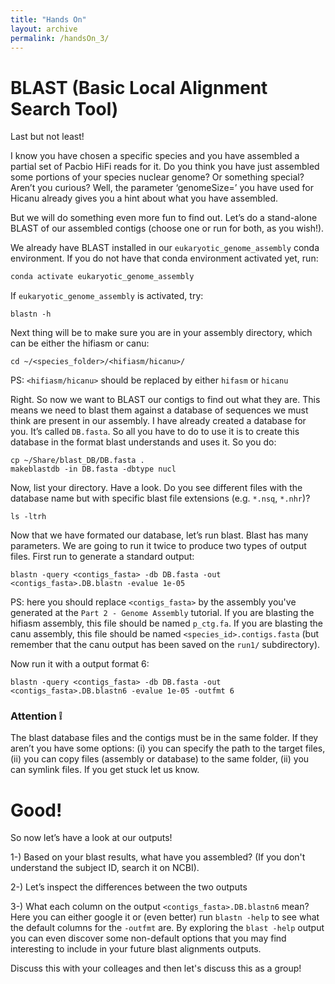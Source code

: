 ```yaml
---
title: "Hands On"
layout: archive
permalink: /handsOn_3/
---  
```


# BLAST (Basic Local Alignment Search Tool)

Last but not least!

I know you have chosen a specific species and you have assembled a partial set of Pacbio HiFi reads for it. Do you think you have just assembled some portions of your species nuclear genome? Or something special? Aren’t you curious? Well, the parameter ‘genomeSize=’ you have used for Hicanu already gives you a hint about what you have assembled. 

But we will do something even more fun to find out. Let’s do a stand-alone BLAST of our assembled contigs (choose one or run for both, as you wish!).

We already have BLAST installed in our `eukaryotic_genome_assembly` conda environment. If you do not have that conda environment activated yet, run:  

```bash  
conda activate eukaryotic_genome_assembly
```

If `eukaryotic_genome_assembly` is activated, try:

```console  
blastn -h
```  

Next thing will be to make sure you are in your assembly directory, which can be either the hifiasm or canu:

```console
cd ~/<species_folder>/<hifiasm/hicanu>/
```

PS: `<hifiasm/hicanu>` should be replaced by either `hifasm` or `hicanu`

Right. So now we want to BLAST our contigs to find out what they are. This means we need to blast them against a database of sequences we must think are present in our assembly. I have already created a database for you. It’s called `DB.fasta`. So all you have to do to use it is to create this database in the format blast understands and uses it. So you do:

```console  
cp ~/Share/blast_DB/DB.fasta .
makeblastdb -in DB.fasta -dbtype nucl
```  

Now, list your directory. Have a look. Do you see different files with the database name but with specific blast file extensions (e.g. `*.nsq`, `*.nhr`)?

```console  
ls -ltrh
```  

Now that we have formated our database, let’s run blast. Blast has many parameters. We are going to run it twice to produce two types of output files. First run to generate a standard output:

```console  
blastn -query <contigs_fasta> -db DB.fasta -out <contigs_fasta>.DB.blastn -evalue 1e-05
```  

PS: here you should replace `<contigs_fasta>` by the assembly you've generated at the `Part 2 - Genome Assembly` tutorial. If you are blasting the hifiasm assembly, this file should be named `p_ctg.fa`. If you are blasting the canu assembly, this file should be named `<species_id>.contigs.fasta` (but remember that the canu output has been saved on the `run1/` subdirectory).

Now run it with a output format 6:

```console  
blastn -query <contigs_fasta> -db DB.fasta -out <contigs_fasta>.DB.blastn6 -evalue 1e-05 -outfmt 6
``` 



### Attention :grey_exclamation: 

The blast database files and the contigs must be in the same folder. If they aren’t you have some options: (i) you can specify the path to the target files, (ii) you can copy files (assembly or database) to the same folder, (ii) you can symlink files. If you get stuck let us know.

# Good! 

So now let’s have a look at our outputs!

1-) Based on your blast results, what have you assembled? (If you don't understand the subject ID, search it on NCBI).

2-) Let’s inspect the differences between the two outputs

3-) What each column on the output `<contigs_fasta>.DB.blastn6` mean?  
    Here you can either google it or (even better) run `blastn -help` to see what the default columns for the `-outfmt` are. By exploring the `blast -help` output you can even discover some non-default options that you may find interesting to include in your future blast alignments outputs. 

Discuss this with your colleages and then let's discuss this as a group!

